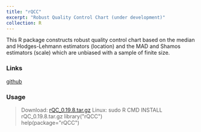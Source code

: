 ```yaml
---
title: "rQCC"
excerpt: "Robust Quality Control Chart (under development)"
collection: R
---
```

This R package constructs robust quality control chart based 
on the median and Hodges-Lehmann estimators (location) and 
the MAD and Shamos estimators (scale) which are unbiased with a sample of finite size. 

### Links
 [github](https://github.com/AppliedStat/R/tree/master/rQCC) 

### Usage
   > Download: [rQC_0.19.8.tar.gz](https://github.com/AppliedStat/R)
   > Linux: sudo  R CMD INSTALL  rQC_0.19.8.tar.gz
   > library("rQCC")  <br />
   > help(package="rQCC")  
